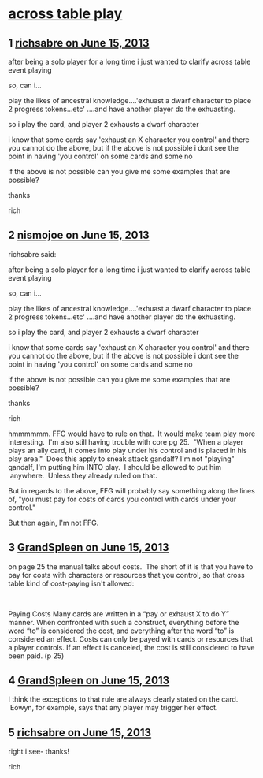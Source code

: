 # [across table play](https://community.fantasyflightgames.com/topic/85137-across-table-play/)

## 1 [richsabre on June 15, 2013](https://community.fantasyflightgames.com/topic/85137-across-table-play/?do=findComment&comment=803829)

after being a solo player for a long time i just wanted to clarify across table event playing

so, can i…

play the likes of ancestral knowledge….'exhuast a dwarf character to place 2 progress tokens…etc' ….and have another player do the exhuasting.

so i play the card, and player 2 exhausts a dwarf character

i know that some cards say 'exhaust an X character you control' and there you cannot do the above, but if the above is not possible i dont see the point in having 'you control' on some cards and some no

if the above is not possible can you give me some examples that are possible?

thanks

rich

## 2 [nismojoe on June 15, 2013](https://community.fantasyflightgames.com/topic/85137-across-table-play/?do=findComment&comment=803875)

richsabre said:

after being a solo player for a long time i just wanted to clarify across table event playing

so, can i…

play the likes of ancestral knowledge….'exhuast a dwarf character to place 2 progress tokens…etc' ….and have another player do the exhuasting.

so i play the card, and player 2 exhausts a dwarf character

i know that some cards say 'exhaust an X character you control' and there you cannot do the above, but if the above is not possible i dont see the point in having 'you control' on some cards and some no

if the above is not possible can you give me some examples that are possible?

thanks

rich



hmmmmmm. FFG would have to rule on that.  It would make team play more interesting.  I'm also still having trouble with core pg 25.  "When a player plays an ally card, it comes into play under his control and is placed in his play area."  Does this apply to sneak attack gandalf? I'm not "playing" gandalf, I'm putting him INTO play.  I should be allowed to put him  anywhere.  Unless they already ruled on that.

But in regards to the above, FFG will probably say something along the lines of, "you must pay for costs of cards you control with cards under your control."

But then again, I'm not FFG.

## 3 [GrandSpleen on June 15, 2013](https://community.fantasyflightgames.com/topic/85137-across-table-play/?do=findComment&comment=803891)

on page 25 the manual talks about costs.  The short of it is that you have to pay for costs with characters or resources that you control, so that cross table kind of cost-paying isn't allowed:

 

Paying Costs
Many cards are written in a “pay or exhaust X to do
Y” manner. When confronted with such a construct,
everything before the word “to” is considered the cost,
and everything after the word “to” is considered an
effect.
Costs can only be payed with cards or resources that a
player controls. If an effect is canceled, the cost is still
considered to have been paid. (p 25)

## 4 [GrandSpleen on June 15, 2013](https://community.fantasyflightgames.com/topic/85137-across-table-play/?do=findComment&comment=803892)

I think the exceptions to that rule are always clearly stated on the card.  Eowyn, for example, says that any player may trigger her effect.

## 5 [richsabre on June 15, 2013](https://community.fantasyflightgames.com/topic/85137-across-table-play/?do=findComment&comment=803895)

right i see- thanks!

rich

